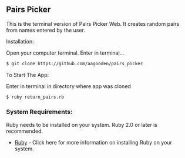 ## Pairs Picker
This is the terminal version of Pairs Picker Web.  It creates random pairs from names entered by the user.   

Installation:

Open your computer terminal. Enter in terminal...
```sh
$ git clone https://github.com/aagooden/pairs_picker
```
To Start The App:

Enter in terminal in directory where app was cloned
```sh
$ ruby return_pairs.rb
```
### System Requirements:
Ruby needs to be installed on your system.  Ruby 2.0 or later is recommended.  
* [Ruby](https://www.ruby-lang.org/en/documentation/installation/) - Click here for more information on installing Ruby on your system.

